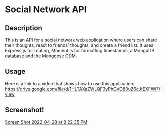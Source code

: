 # Social Network API

## Description

This is an API for a social network web application where users can share their thoughts, react to friends' thoughts, and create a friend list. It uses Express.js for routing, Moment.js for formatting timestamps, a MongoDB database and the Mongoose ODM.

## Usage

Here is a link to a video that shows how to use this application:
https://drive.google.com/file/d/1HLTAXaZWLQF3yPhQVO80uZ6cJtEXFWi7/view

## Screenshot!
[Screen Shot 2022-04-28 at 8 22 35 PM](https://user-images.githubusercontent.com/95373448/165876269-dcec8aa3-5fec-49d7-ab23-a25877815653.png)
